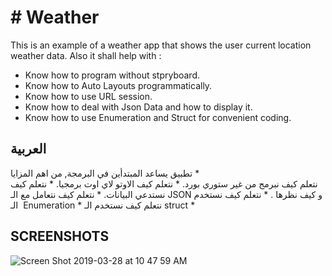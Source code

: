 # # Weather

This is an example of a weather app that shows the user current location weather data. 
Also it shall help with :
*  Know how to program without stpryboard. 
*  Know how to Auto Layouts programmatically.
*  Know how to use URL session. 
*  Know how to deal with Json Data and how to display it.
*  Know how to use Enumeration and Struct for convenient coding.


## العربية
تطبيق يساعد المبتدأين في البرمجة, من اهم المزايا *  
نتعلم كيف نبرمج من غير ستوري بورد. * 
نتعلم كيف الاوتو لاي اوت برمجيا. * 
نتعلم كيف نستدعي البيانات. * 
نتعلم كيف نتعامل مع الـ JSON و كيف نظرها . * 
نتعلم كيف نستخدم الـ  Enumeration * 
نتعلم كيف نستخدم الـ struct * 

## SCREENSHOTS
![Screen Shot 2019-03-28 at 10 47 59 AM](https://user-images.githubusercontent.com/19398043/55140800-fc5e1f00-5149-11e9-9337-b18e22ff594b.png)

